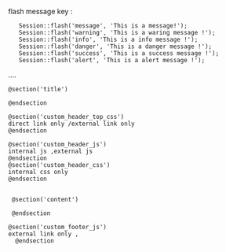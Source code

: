 

 
flash message key : 

       Session::flash('message', 'This is a message!');
       Session::flash('warning', 'This is a waring message !');
       Session::flash('info', 'This is a info message !');
       Session::flash('danger', 'This is a danger message !');
       Session::flash('success', 'This is a success message !');
       Session::flash('alert', 'This is a alert message !');
       
       
 

....




    @section('title')
 
    @endsection 

    @section('custom_header_top_css')
    direct link only /external link only
    @endsection 

    @section('custom_header_js') 
    internal js ,external js
    @endsection 
    @section('custom_header_css')
    internal css only   
    @endsection 


     @section('content')
            
     @endsection 

    @section('custom_footer_js')
    external link only ,            
      @endsection 
 
 